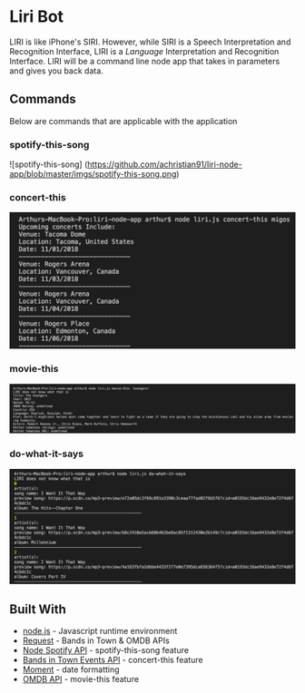 # Liri Bot 

LIRI is like iPhone's SIRI. However, while SIRI is a Speech Interpretation and Recognition Interface, LIRI is a _Language_ Interpretation and Recognition Interface. LIRI will be a command line node app that takes in parameters and gives you back data.

## Commands

Below are commands that are applicable with the application 

### spotify-this-song

![spotify-this-song] (https://github.com/achristian91/liri-node-app/blob/master/imgs/spotify-this-song.png)

### concert-this

![concert-this](https://github.com/achristian91/liri-node-app/blob/master/imgs/concert-this.png)

### movie-this

![movie-this](https://github.com/achristian91/liri-node-app/blob/master/imgs/movie-this.png)

### do-what-it-says

![do-what-it-says](https://github.com/achristian91/liri-node-app/blob/master/imgs/do-what-it-says.png)

## Built With 

* [node.js](https://nodejs.org/en/) - Javascript runtime environment
* [Request](https://www.npmjs.com/package/request) - Bands in Town & OMDB APIs
* [Node Spotify API](https://www.npmjs.com/package/node-spotify-api) - spotify-this-song feature
* [Bands in Town Events API](http://www.artists.bandsintown.com/bandsintown-api) - concert-this feature
* [Moment](https://www.npmjs.com/package/moment) - date formatting
* [OMDB API](http://www.omdbapi.com/) - movie-this feature